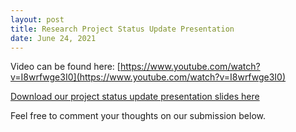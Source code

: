 ```yaml
---
layout: post
title: Research Project Status Update Presentation
date: June 24, 2021
---
```

Video can be found here: [https://www.youtube.com/watch?v=I8wrfwge3I0](https://www.youtube.com/watch?v=I8wrfwge3I0)

[Download our project status update presentation slides here](/uploads/carvallo_rafols_ProjectStatusPresentation.pdf)

Feel free to comment your thoughts on our submission below.
